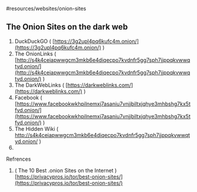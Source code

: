 #resources/websites/onion-sites

##  The Onion Sites on the dark web

1. DuckDuckGO ( [https://3g2upl4pq6kufc4m.onion/](https://3g2upl4pq6kufc4m.onion/) )
2. The OnionLinks ( [http://s4k4ceiapwwgcm3mkb6e4diqecpo7kvdnfr5gg7sph7jjppqkvwwqtyd.onion/](http://s4k4ceiapwwgcm3mkb6e4diqecpo7kvdnfr5gg7sph7jjppqkvwwqtyd.onion/) )
3. The DarkWebLinks ( [https://darkweblinks.com/](https://darkweblinks.com/) )
4. Facebook ( [https://www.facebookwkhpilnemxj7asaniu7vnjjbiltxjqhye3mhbshg7kx5tfyd.onion/](https://www.facebookwkhpilnemxj7asaniu7vnjjbiltxjqhye3mhbshg7kx5tfyd.onion/) )
5. The Hidden Wiki ( http://s4k4ceiapwwgcm3mkb6e4diqecpo7kvdnfr5gg7sph7jjppqkvwwqtyd.onion/ )
6. 
Refrences

1. ( The 10 Best .onion Sites on the Internet ) [https://privacypros.io/tor/best-onion-sites/](https://privacypros.io/tor/best-onion-sites/)
